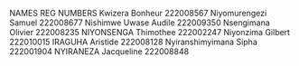 NAMES                       REG NUMBERS
Kwizera Bonheur 222008567 
Niyomurengezi Samuel 222008677 
Nishimwe Uwase Audile 222009350 
Nsengimana Olivier 222008235 
NIYONSENGA Thimothee 222002247 
Niyonzima Gilbert 222010015 
IRAGUHA Aristide 222008128 
Nyiranshimyimana Sipha 222001904 
NYIRANEZA Jacqueline 222008848